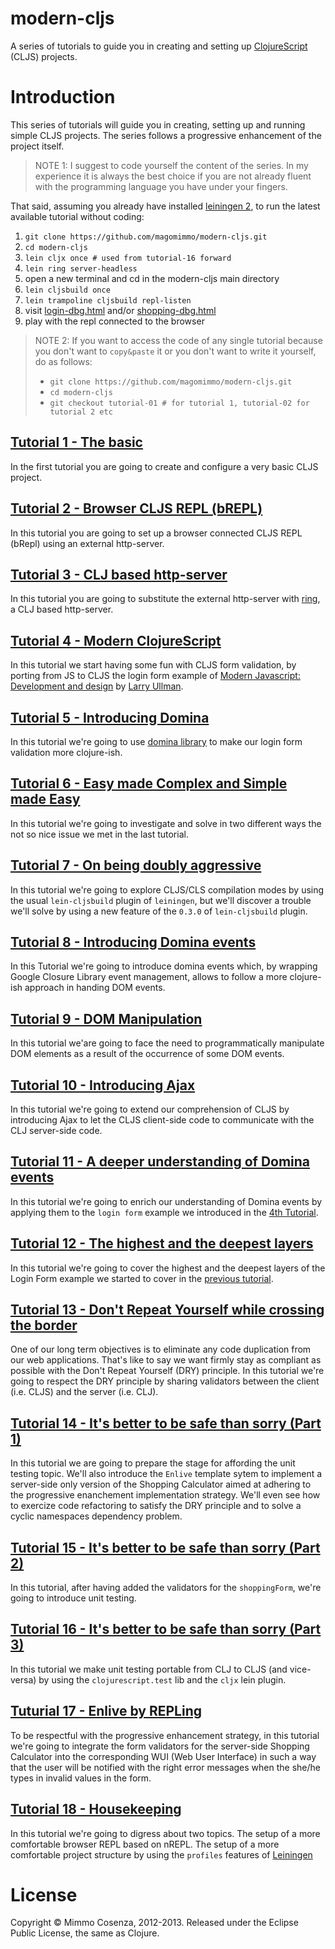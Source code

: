 # modern-cljs

A series of tutorials to guide you in creating and setting up
[ClojureScript][1] (CLJS) projects.

# Introduction

This series of tutorials will guide you in creating, setting up and
running simple CLJS projects. The series follows a progressive
enhancement of the project itself.

> NOTE 1: I suggest to code yourself the content of the series. In my
> experience it is always the best choice if you are not already fluent
> with the programming language you have under your fingers.

That said, assuming you already have installed [leiningen 2][2], to
run the latest available tutorial without coding:

1. `git clone https://github.com/magomimmo/modern-cljs.git`
2. `cd modern-cljs`
3. `lein cljx once # used from tutorial-16 forward`
4. `lein ring server-headless`
5. open a new terminal and cd in the modern-cljs main directory
6. `lein cljsbuild once`
7. `lein trampoline cljsbuild repl-listen`
8. visit [login-dbg.html][3] and/or [shopping-dbg.html][4]
9. play with the repl connected to the browser

> NOTE 2: If you want to access the code of any single tutorial because
> you don't want to `copy&paste` it or you don't want to write it
> yourself, do as follows:
>
> * `git clone https://github.com/magomimmo/modern-cljs.git`
> * `cd modern-cljs`
> * `git checkout tutorial-01 # for tutorial 1, tutorial-02 for tutorial 2 etc `

## [Tutorial 1 - The basic][5]

In the first tutorial you are going to create and configure a very basic
CLJS project.

## [Tutorial 2 - Browser CLJS REPL (bREPL)][6]

In this tutorial you are going to set up a browser connected CLJS REPL
(bRepl) using an external http-server.

## [Tutorial 3 - CLJ based http-server][7]

In this tutorial you are going to substitute the external http-server
with [ring][8], a CLJ based http-server.

## [Tutorial 4 - Modern ClojureScript][9]

In this tutorial we start having some fun with CLJS form validation, by
porting from JS to CLJS the login form example of
[Modern Javascript: Development and design][10] by [Larry Ullman][11].

## [Tutorial 5 - Introducing Domina][12]

In this tutorial we're going to use [domina library][13] to make our
login form validation more clojure-ish.

## [Tutorial 6 - Easy made Complex and Simple made Easy][14]

In this tutorial we're going to investigate and solve in two different
ways the not so nice issue we met in the last tutorial.

##  [Tutorial 7 - On being doubly aggressive][15]

In this tutorial we're going to explore CLJS/CLS compilation modes by
using the usual `lein-cljsbuild` plugin of `leiningen`, but we'll
discover a trouble we'll solve by using a new feature of the `0.3.0` of
`lein-cljsbuild` plugin.

## [Tutorial 8 - Introducing Domina events][16]

In this Tutorial we're going to introduce domina events which, by
wrapping Google Closure Library event management, allows to follow a
more clojure-ish approach in handing DOM events.

## [Tutorial 9 - DOM Manipulation][17]

In this tutorial we'are going to face the need to programmatically
manipulate DOM elements as a result of the occurrence of some DOM
events.

## [Tutorial 10 - Introducing Ajax][18]

In this tutorial we're going to extend our comprehension of CLJS by
introducing Ajax to let the CLJS client-side code to communicate with
the CLJ server-side code.

## [Tutorial 11 - A deeper understanding of Domina events][19]

In this tutorial we're going to enrich our understanding of Domina events
by applying them to the `login form` example we introduced in the [4th Tutorial][9].

## [Tutorial 12 - The highest and the deepest layers][20]

In this tutorial we're going to cover the highest and the deepest layers
of the Login Form example we started to cover in the [previous tutorial][20].

## [Tutorial 13 - Don't Repeat Yourself while crossing the border][21]

One of our long term objectives is to eliminate any code duplication
from our web applications.  That's like to say we want firmly stay as
compliant as possible with the Don't Repeat Yourself (DRY)
principle. In this tutorial we're going to respect the DRY principle
by sharing validators between the client (i.e. CLJS) and the server
(i.e. CLJ).

## [Tutorial 14 - It's better to be safe than sorry (Part 1)][22]

In this tutorial we are going to prepare the stage for affording the
unit testing topic. We'll also introduce the `Enlive` template sytem
to implement a server-side only version of the Shopping Calculator
aimed at adhering to the progressive enanchement implementation
strategy. We'll even see how to exercize code refactoring to satisfy
the DRY principle and to solve a cyclic namespaces dependency problem.

## [Tutorial 15 - It's better to be safe than sorry (Part 2)][23]

In this tutorial, after having added the validators for the
`shoppingForm`, we're going to introduce unit testing.

## [Tutorial 16 - It's better to be safe than sorry (Part 3)][24]

In this tutorial we make unit testing portable from CLJ to CLJS (and
vice-versa) by using the `clojurescript.test` lib and the `cljx` lein
plugin.

## [Tuturial 17 - Enlive by REPLing][25]

To be respectful with the progressive enhancement strategy, in this
tutorial we're going to integrate the form validators for the
server-side Shopping Calculator into the corresponding WUI (Web User
Interface) in such a way that the user will be notified with the
right error messages when the she/he types in invalid values
in the form.

## [Tutorial 18 - Housekeeping][26]

In this tutorial we're going to digress about two topics. The setup of
a more comfortable browser REPL based on nREPL. The setup of a more
comfortable project structure by using the `profiles` features of
[Leiningen][2]

# License

Copyright © Mimmo Cosenza, 2012-2013. Released under the Eclipse Public
License, the same as Clojure.

[1]: https://github.com/clojure/clojurescript.git
[2]: https://github.com/technomancy/leiningen
[3]: http://localhost:3000/login-dbg.html
[4]: http://localhost:3000/shopping-dbg.html
[5]: https://github.com/magomimmo/modern-cljs/blob/master/doc/tutorial-01.md
[6]: https://github.com/magomimmo/modern-cljs/blob/master/doc/tutorial-02.md
[7]: https://github.com/magomimmo/modern-cljs/blob/master/doc/tutorial-03.md
[8]: https://github.com/mmcgrana/ring.git
[9]: https://github.com/magomimmo/modern-cljs/blob/master/doc/tutorial-04.md
[10]: http://www.larryullman.com/books/modern-javascript-develop-and-design/
[11]: http://www.larryullman.com/
[12]: https://github.com/magomimmo/modern-cljs/blob/master/doc/tutorial-05.md
[13]: https://github.com/levand/domina
[14]: https://github.com/magomimmo/modern-cljs/blob/master/doc/tutorial-06.md
[15]: https://github.com/magomimmo/modern-cljs/blob/master/doc/tutorial-07.md
[16]: https://github.com/magomimmo/modern-cljs/blob/master/doc/tutorial-08.md
[17]: https://github.com/magomimmo/modern-cljs/blob/master/doc/tutorial-09.md
[18]: https://github.com/magomimmo/modern-cljs/blob/master/doc/tutorial-10.md
[19]: https://github.com/magomimmo/modern-cljs/blob/master/doc/tutorial-11.md
[20]: https://github.com/magomimmo/modern-cljs/blob/master/doc/tutorial-12.md
[21]: https://github.com/magomimmo/modern-cljs/blob/master/doc/tutorial-13.md
[22]: https://github.com/magomimmo/modern-cljs/blob/master/doc/tutorial-14.md
[23]: https://github.com/magomimmo/modern-cljs/blob/master/doc/tutorial-15.md
[24]: https://github.com/magomimmo/modern-cljs/blob/master/doc/tutorial-16.md
[25]: https://github.com/magomimmo/modern-cljs/blob/master/doc/tutorial-17.md
[26]: https://github.com/magomimmo/modern-cljs/blob/master/doc/tutorial-18.md
